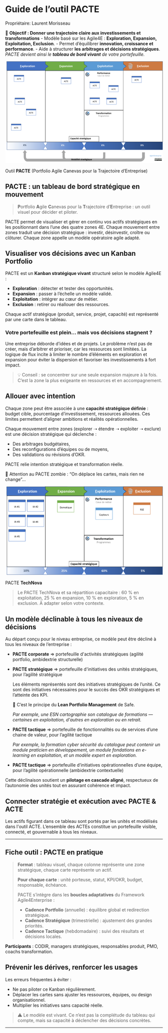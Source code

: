 # Guide de l’outil PACTE

Propriétaire: Laurent Morisseau

📌 **Objectif : Donner une trajectoire claire aux investissements et transformations** - Modèle basé sur les Agile4E : **Exploration, Expansion, Exploitation, Exclusion**. - Permet d’équilibrer **innovation, croissance et performance**. - Aide à structurer **les arbitrages et décisions stratégiques**. *PACTE devient ainsi le **tableau de bord vivant** de votre portefeuille.*

![Outil **PACTE** (Portfolio Agile Canevas pour la Trajectoire d’Entreprise)](image.png)

Outil **PACTE** (Portfolio Agile Canevas pour la Trajectoire d’Entreprise)

## **PACTE : un tableau de bord stratégique en mouvement**

> **P**ortfolio **A**gile **C**anevas pour la **T**rajectoire d’**E**ntreprise : un outil visuel pour décider et piloter.
> 

PACTE permet de visualiser et gérer en continu vos actifs stratégiques en les positionnant dans l’une des quatre zones 4E. Chaque mouvement entre zones traduit une décision stratégique : investir, désinvestir, croître ou clôturer. Chaque zone appelle un modèle opératoire agile adapté.

## **Visualiser vos décisions avec un Kanban Portfolio**

PACTE est un **Kanban stratégique vivant** structuré selon le modèle Agile4E :

- **Exploration** : détecter et tester des opportunités.
- **Expansion** : passer à l’échelle un modèle validé.
- **Exploitation** : intégrer au cœur de métier.
- **Exclusion** : retirer ou réallouer des ressources.

Chaque actif stratégique (produit, service, projet, capacité) est représenté par une carte dans le tableau.

### Votre portefeuille est plein… mais vos décisions stagnent ?

Une entreprise déborde d’idées et de projets. Le problème n’est pas de créer, mais d’arbitrer et  prioriser, car les ressources sont limitées. La logique de flux incite à limiter le nombre d’éléments en exploration et expansion pour éviter la dispersion et favoriser les investissements à fort impact.

> 💡 Conseil : se concentrer sur une seule expansion majeure à la fois. C’est la zone la plus exigeante en ressources et en accompagnement.
> 

## Allouer avec intention

Chaque zone peut être associée à une **capacité stratégique définie** : budget cible, pourcentage d’investissement, ressources allouées. Ces limites permettent d’aligner ambitions et réalités opérationnelles.

Chaque mouvement entre zones (explorer ➝ étendre ➝ exploiter ➝ exclure) est une décision stratégique qui déclenche :

- Des arbitrages budgétaires,
- Des reconfigurations d’équipes ou de moyens,
- Des validations ou révisions d’OKR.

PACTE relie intention stratégique et transformation réelle.

🧟 Attention au PACTE zombie : “On déplace les cartes, mais rien ne change”…

![PACTE **TechNova**](image%201.png)

PACTE **TechNova**

> Le PACTE TechNova et sa répartition capacitaire : 60 % en exploitation, 25 % en expansion, 10 % en exploration, 5 % en exclusion. À adapter selon votre contexte.
> 

## **Un modèle déclinable à tous les niveaux de décisions**

Au départ conçu pour le niveau entreprise, ce modèle peut être décliné à tous les niveaux de l’entreprise :

- **PACTE corporate** ⇒ portefeuille d'activités stratégiques (agilité portfolio, ambidextrie structurelle)
- **PACTE stratégique** ⇒  portefeuille d'initiatives des unités stratégiques, pour l’agilité stratégique
    
    Les éléments représentés sont des initiatives stratégiques de l’unité. Ce sont des initiatives nécessaires pour le succès des OKR stratégiques et l’atteinte des KPI.
    
    🧰 C’est le principe du **Lean Portfolio Management** de Safe.
    
    *Par exemple, une ESN cartographie son catalogue de formations — certaines en exploitation, d'autres en exploration ou en retrait.*
    
- **PACTE tactique** ⇒ portefeuille de fonctionnalités ou de services d’une chaine de valeur, pour l’agilité tactique
    
    *Par exemple, la formation cyber sécurité du catalogue peut contenir un module praticien en développement, un module fondations en e-learning en exploitation, et un modèle expert en exploration.*
    
- **PACTE tactique** ⇒ portefeuille d’initiatives opérationnelles d’une équipe, pour l’agilité opérationnelle (ambidextrie contextuelle)

Cette déclinaison soutient un **pilotage en cascade aligné**, respectueux de l’autonomie des unités tout en assurant cohérence et impact.

## Connecter stratégie et exécution avec PACTE & ACTE

Les actifs figurant dans ce tableau sont portés par les unités et modélisés dans l'outil ACTE. L’ensemble des ACTEs constitue un portefeuille visible, connecté, et gouvernable à tous les niveaux.

---

## Fiche outil : PACTE en pratique

> **Format** : tableau visuel, chaque colonne représente une zone stratégique, chaque carte représente un actif.
> 
> 
> **Pour chaque carte** : unité porteuse, statut, KPI/OKR, budget, responsable, échéance.
> 
> PACTE s’intègre dans les **boucles adaptatives** du Framework Agile4Enterprise :
> 
> - **Cadence Portfolio** (annuelle) : équilibre global et redirection stratégique.
> - **Cadence Stratégique** (trimestrielle) : ajustement des grandes priorités.
> - **Cadence Tactique** (hebdomadaire) : suivi des résultats et décisions locales.

**Participants** : CODIR, managers stratégiques, responsables produit, PMO, coachs transformation.

## Prévenir les dérives, renforcer les usages

Les erreurs fréquentes à éviter :

- Ne pas piloter ce Kanban régulièrement.
- Déplacer les cartes sans ajuster les ressources, équipes, ou design organisationnel.
- Multiplier les initiatives sans capacité réelle.

> ⚠️ Le modèle est vivant. Ce n’est pas la complétude du tableau qui compte, mais sa capacité à déclencher des décisions concrètes.
> 

---

#